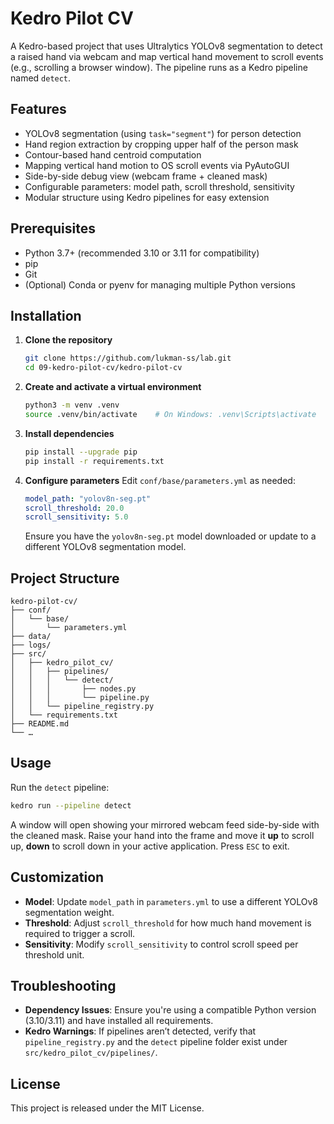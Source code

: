 # Kedro Pilot CV

A Kedro-based project that uses Ultralytics YOLOv8 segmentation to detect a raised hand via webcam and map vertical hand movement to scroll events (e.g., scrolling a browser window). The pipeline runs as a Kedro pipeline named `detect`.

## Features

* YOLOv8 segmentation (using `task="segment"`) for person detection
* Hand region extraction by cropping upper half of the person mask
* Contour-based hand centroid computation
* Mapping vertical hand motion to OS scroll events via PyAutoGUI
* Side-by-side debug view (webcam frame + cleaned mask)
* Configurable parameters: model path, scroll threshold, sensitivity
* Modular structure using Kedro pipelines for easy extension

## Prerequisites

* Python 3.7+ (recommended 3.10 or 3.11 for compatibility)
* pip
* Git
* (Optional) Conda or pyenv for managing multiple Python versions

## Installation

1. **Clone the repository**

   ```bash
   git clone https://github.com/lukman-ss/lab.git
   cd 09-kedro-pilot-cv/kedro-pilot-cv
   ```

2. **Create and activate a virtual environment**

   ```bash
   python3 -m venv .venv
   source .venv/bin/activate    # On Windows: .venv\Scripts\activate
   ```

3. **Install dependencies**

   ```bash
   pip install --upgrade pip
   pip install -r requirements.txt
   ```

4. **Configure parameters**
   Edit `conf/base/parameters.yml` as needed:

   ```yaml
   model_path: "yolov8n-seg.pt"
   scroll_threshold: 20.0
   scroll_sensitivity: 5.0
   ```

   Ensure you have the `yolov8n-seg.pt` model downloaded or update to a different YOLOv8 segmentation model.

## Project Structure

```
kedro-pilot-cv/
├── conf/
│   └── base/
│       └── parameters.yml
├── data/
├── logs/
├── src/
│   ├── kedro_pilot_cv/
│   │   ├── pipelines/
│   │   │   └── detect/
│   │   │       ├── nodes.py
│   │   │       └── pipeline.py
│   │   └── pipeline_registry.py
│   └── requirements.txt
├── README.md
└── …
```

## Usage

Run the `detect` pipeline:

```bash
kedro run --pipeline detect
```

A window will open showing your mirrored webcam feed side-by-side with the cleaned mask. Raise your hand into the frame and move it **up** to scroll up, **down** to scroll down in your active application. Press `ESC` to exit.

## Customization

* **Model**: Update `model_path` in `parameters.yml` to use a different YOLOv8 segmentation weight.
* **Threshold**: Adjust `scroll_threshold` for how much hand movement is required to trigger a scroll.
* **Sensitivity**: Modify `scroll_sensitivity` to control scroll speed per threshold unit.

## Troubleshooting

* **Dependency Issues**: Ensure you're using a compatible Python version (3.10/3.11) and have installed all requirements.
* **Kedro Warnings**: If pipelines aren’t detected, verify that `pipeline_registry.py` and the `detect` pipeline folder exist under `src/kedro_pilot_cv/pipelines/`.

## License

This project is released under the MIT License.
